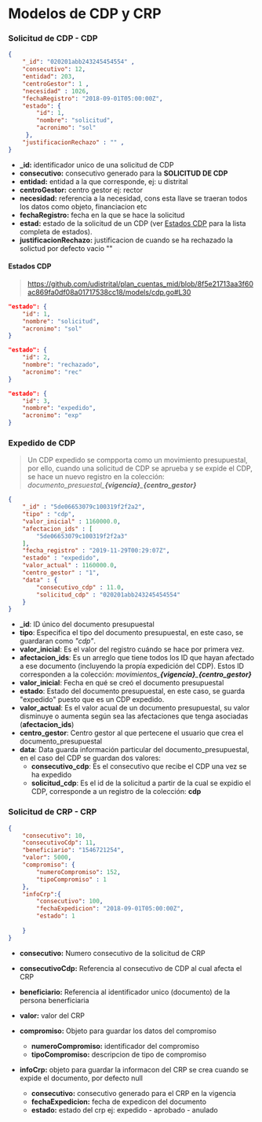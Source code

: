# Modelos de CDP y CRP

### Solicitud de CDP - CDP

```json
{
    "_id": "020201abb243245454554" ,
    "consecutivo": 12, 
    "entidad": 203, 
    "centroGestor": 1 ,
    "necesidad" : 1026, 
    "fechaRegistro": "2018-09-01T05:00:00Z",
    "estado": {
        "id": 1,
        "nombre": "solicitud",
        "acronimo": "sol"
     },
    "justificacionRechazo" : "" ,
}
``` 
- **_id:** identificador unico de una solicitud de CDP
- **consecutivo:** consecutivo generado para la **SOLICITUD DE CDP** 
- **entidad:** entidad a la que corresponde, ej: u distrital 
- **centroGestor:** centro gestor ej: rector
- **necesidad:** referencia a la necesidad, cons esta llave se traeran todos los datos como objeto, financiacion etc 
- **fechaRegistro:** fecha en la que se hace la solicitud
- **estad:** estado de la solicitud de un CDP (ver [Estados CDP](https://github.com/udistrital/financiera_documentacion/blob/master/gestion_egresos/CDP-CRP/modelo_datos_mongo/ModeloDatos.md#estados-cdp) para la lista completa de estados).
- **justificacionRechazo:** justificacion de cuando se ha rechazado la solictud por defecto vacio "" 
  
#### Estados CDP
> https://github.com/udistrital/plan_cuentas_mid/blob/8f5e21713aa3f60ac869fa0df08a01717538cc18/models/cdp.go#L30
```json
"estado": {
    "id": 1,
    "nombre": "solicitud",
    "acronimo": "sol"
}

"estado": {
    "id": 2,
    "nombre": "rechazado",
    "acronimo": "rec"
}

"estado": {
    "id": 3,
    "nombre": "expedido",
    "acronimo": "exp"
}
```
### Expedido de CDP
> Un CDP expedido se compporta como un movimiento presupuestal, por ello, cuando una solicitud de CDP se aprueba y se expide el CDP, se hace un nuevo registro en la colección: _documento\_presuestal\_**{vigencia}**\_**{centro_gestor}**_
```json
{
    "_id" : "5de06653079c100319f2f2a2",
    "tipo" : "cdp",
    "valor_inicial" : 1160000.0,
    "afectacion_ids" : [ 
        "5de06653079c100319f2f2a3"
    ],
    "fecha_registro" : "2019-11-29T00:29:07Z",
    "estado" : "expedido",
    "valor_actual" : 1160000.0,
    "centro_gestor" : "1",
    "data" : {
        "consecutivo_cdp" : 11.0,
        "solicitud_cdp" : "020201abb243245454554"
    }
}
```
- **_id**: ID único del documento presupuestal
- **tipo**: Especifica el tipo del documento presupuestal, en este caso, se guardaran como _"cdp"_.
- **valor_inicial**: Es el valor del registro cuándo se hace por primera vez.
- **afectacion_ids**: Es un arreglo que tiene todos los ID que hayan afectado a ese documento (incluyendo la propía expedición del CDP). Estos ID corresponden a la colección: _movimientos\_**{vigencia}**\_**{centro_gestor}**_
- **valor_inicial**: Fecha en qué se creó el documento presupuestal
- **estado**: Estado del documento presupuestal, en este caso, se guarda "expedido" puesto que es un CDP expedido.
- **valor_actual**: Es el valor acual de un documento presupuestal, su valor disminuye o aumenta según sea las afectaciones que tenga asociadas (**afectacion_ids**)
- **centro_gestor**: Centro gestor al que pertecene el usuario que crea el documento_presupuestal
- **data**: Data guarda información particular del documento_presupuestal, en el caso del CDP se guardan dos valores:
    - **consecutivo_cdp**: Es el consecutivo que recibe el CDP una vez se ha expedido
    - **solicitud_cdp**: Es el id de la solicitud a partir de la cual se expidio el CDP, corresponde a un registro de la colección: **cdp**


### Solicitud de CRP - CRP
```json
{
    "consecutivo": 10,
    "consecutivoCdp": 11,
    "beneficiario": "1546721254",
    "valor": 5000,
    "compromiso": {
        "numeroCompromiso": 152,
        "tipoCompromiso" : 1
    },
    "infoCrp":{
    	"consecutivo": 100,
    	"fechaExpedicion": "2018-09-01T05:00:00Z",
        "estado": 1
        
    }
}
``` 
- **consecutivo:** Numero consecutivo de la solicitud de CRP
- **consecutivoCdp:** Referencia al consecutivo de CDP al cual afecta el CRP
- **beneficiario:** Referencia al identificador unico (documento) de la persona benerficiaria
- **valor:** valor del CRP
- **compromiso:** Objeto para guardar los datos del compromiso
  - **numeroCompromiso:** identificador del compromiso
  - **tipoCompromiso:** descripcion de tipo de compromiso

- **infoCrp:** objeto para guardar la informacon del CRP se crea cuando se expide el documento, por defecto null
  - **consecutivo:** consecutivo generado para el CRP en la vigencia
  - **fechaExpedicion:** fecha de expedicon del documento
  - **estado:** estado del crp ej: expedido - aprobado - anulado
        
    
